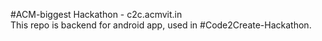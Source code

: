 #ACM-biggest Hackathon - c2c.acmvit.in
<br>
This repo is backend for android app, used in #Code2Create-Hackathon.
